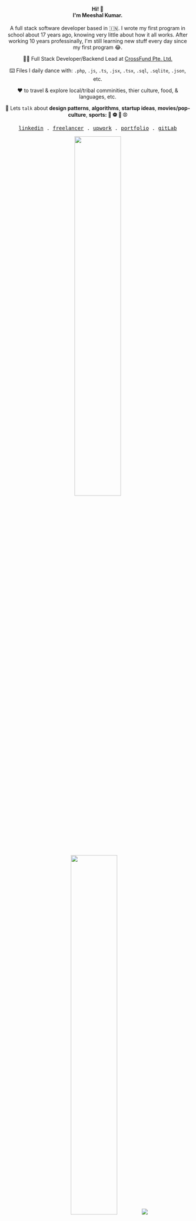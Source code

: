 
<h4 align="center">Hi! 👋 <br> I'm Meeshal Kumar.</h4>
<p align="center">A full stack software developer based in 🇮🇳. I wrote my first program in school about 17 years ago, knowing very little about how it all works. After working 10 years professinally, I'm still learning new stuff every day since my first program 😂.</p>
<p align="center">
  <p align="center">👨‍💻 Full Stack Developer/Backend Lead at <a href="https://crossfund.app" target="_blank">CrossFund Pte. Ltd.</a></li>
  <p align="center">⌨️ Files I daily dance with: <code>.php</code>, <code>.js</code>, <code>.ts</code>, <code>.jsx</code>, <code>.tsx</code>, <code>.sql</code>, <code>.sqlite</code>, <code>.json</code>, etc.</li>
  <p align="center">♥️ to travel & explore local/tribal comminities, thier culture, food, & languages, etc.</li>
  <p align="center">💬 Lets <code>talk</code> about <strong>design patterns</strong>, <strong>algorithms</strong>, <strong>startup ideas</strong>, <strong>movies/pop-culture</strong>, <strong>sports: 🏏 ⚽ 🏸 ⚾</strong></li>
</p>

<p align="center">
  <!-- Monospace Font -->
  <samp>
    <a href="https://www.linkedin.com/in/meeshalk">linkedin</a> .
    <a href="https://www.freelancer.com/u/meeshal1994">freelancer</a> .
    <a href="https://www.upwork.com/freelancers/meeshal">upwork</a> .
    <a href="https://meeshal.io">portfolio</a> .
    <a href="https://www.gitlab.com/meeshalk">gitLab</a>
  </samp>
</p>

<p align="center">
  <img height="50%" width="auto" src ="https://github-readme-stats-gules-alpha1.vercel.app/api/?username=Meeshalk&show_icons=true&count_private=true&count_private=true&theme=gotham&hide_border=true&bg_color=00000000">
  <img height="50%" width="auto" src ="https://github-readme-stats-gules-alpha1.vercel.app/api/top-langs?username=meeshalk&layout=compact&size_weight=0.4&count_weight=0.6&hide_border=true&theme=gotham&bg_color=00000000&langs_count=10&hide=jupyter%20notebook,tex,ejs,html,css,less,blade,scss,CMake,Swift,Hack,Ruby">
  <img src ="https://github-readme-streak-stats-six-ebon.vercel.app/?user=meeshalk&theme=gotham&hide_border=true&background=FFFFFF00">
  <br>
</p>
